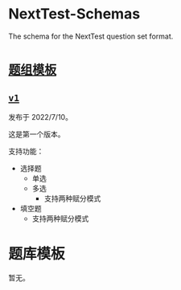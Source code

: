 # NextTest-Schemas
The schema for the NextTest question set format.

# [`题组模板`](/question-set)
## [`v1`](/question-set/v1.json)
发布于 2022/7/10。

这是第一个版本。

支持功能：
- 选择题
    - 单选
    - 多选
        - 支持两种赋分模式
- 填空题
    - 支持两种赋分模式

# 题库模板
暂无。